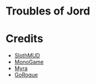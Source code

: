 # Troubles of Jord

# Credits
* [SlothMUD](http://www.slothmud.org/)
* [MonoGame](https://www.monogame.net/)
* [Myra](https://github.com/rds1983/Myra)
* [GoRogue](https://github.com/Chris3606/GoRogue)
